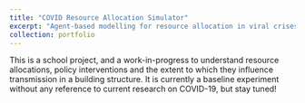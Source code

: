 ```yaml
---
title: "COVID Resource Allocation Simulator"
excerpt: "Agent-based modelling for resource allocation in viral crises to investigate resource allocation and policy interventions with respect to transmission rate."
collection: portfolio
---
```


This is a school project, and a work-in-progress to understand resource allocations, policy interventions and the extent to which they influence transmission in a building structure. It is currently a baseline experiment without any reference to current research on COVID-19, but stay tuned!